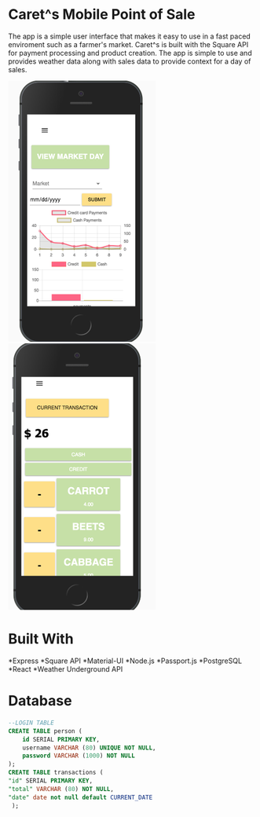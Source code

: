 # Caret^s Mobile Point of Sale
The app is a simple user interface that makes it easy to use in a fast paced enviroment such as a farmer's market. Caret^s is built with the Square API for payment processing and product creation. The app is simple to use and provides weather data along with sales data to provide context for a day of sales.



<img src="screenshot.png" width="300" /> &nbsp;&nbsp;&nbsp; <img src="screenshot2.png" width="300" />

# Built With
*Express
*Square API
*Material-UI
*Node.js
*Passport.js
*PostgreSQL
*React
*Weather Underground API

# Database

```SQL
--LOGIN TABLE
CREATE TABLE person (
    id SERIAL PRIMARY KEY,
    username VARCHAR (80) UNIQUE NOT NULL,
    password VARCHAR (1000) NOT NULL
);
CREATE TABLE transactions (
"id" SERIAL PRIMARY KEY,
"total" VARCHAR (80) NOT NULL,
"date" date not null default CURRENT_DATE
 );
